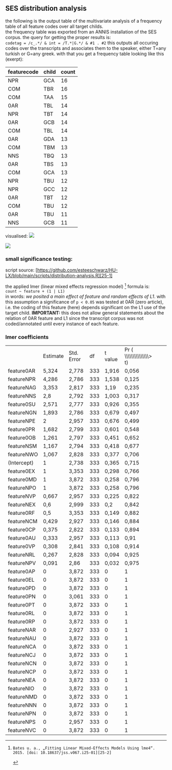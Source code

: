 ## SES distribution analysis
the following is the output table of the multivariate analysis of a frequency table of all feature codes over all target childs.  
the frequency table was exported from an ANNIS installation of the SES corpus. the query for getting the proper results is:  
`codetag = /c_.*/ & int = /T.*|G.*/ & #1 . #2`
this outputs all occuring codes over the transcripts and associates them to the speaker, either T=any turkish or G=any greek. with that you get a frequency table looking like this (exerpt):

| featurecode | child | count |
| ----------- | ----- | ----- |
| NPR         | GCA   | 16    |
| COM         | TBR   | 16    |
| COM         | TAA   | 15    |
| 0AR         | TBL   | 14    |
| NPR         | TBT   | 14    |
| 0AR         | GCB   | 14    |
| COM         | TBL   | 14    |
| 0AR         | GDA   | 13    |
| COM         | TBM   | 13    |
| NNS         | TBQ   | 13    |
| 0AR         | TBS   | 13    |
| COM         | GCA   | 13    |
| NPR         | TBU   | 12    |
| NPR         | GCC   | 12    |
| 0AR         | TBT   | 12    |
| COM         | TBU   | 12    |
| 0AR         | TBU   | 11    |
| NNS         | GCB   | 11    |

visualised:
![][image-25-1]

![][image-25-2]


### small significance testing:
script source: [https://github.com/esteeschwarz/HU-LX/blob/main/scripts/distribution-analysis.R][25-1]  

the applied lmer (linear mixed effects regression model) [^25-1] formula is:  
`count ~ feature + (1 | L1)`  
in words: *we posited a main effect of feature  and random effects of L1*.
with this assumption a significance of `p < 0.05` was tested at 0AR (zero article), i.e. the coding of this feature (here) depends significant on the L1 use of the target child.   **IMPORTANT:** this does not allow general statements about the relation of 0AR feature and L1 since the transcript corpus was not coded/annotated until every instance of each feature.

### lmer coefficients

|             |          |            |     |         |                                          |     |     |
| ----------- | -------- | ---------- | --- | ------- | ---------------------------------------- | :-- | :-- |
|             | Estimate | Std. Error | df  | t value | Pr ( \\\\\\\\\\\\\\\\\\\\\\\\\\\\\\\> t) |     |     |
| feature0AR  | 5,324    | 2,778      | 333 | 1,916   | 0,056                                    |     |     |
| featureNPR  | 4,286    | 2,786      | 333 | 1,538   | 0,125                                    |     |     |
| featureNAG  | 3,353    | 2,817      | 333 | 1,19    | 0,235                                    |     |     |
| featureNNS  | 2,8      | 2,792      | 333 | 1,003   | 0,317                                    |     |     |
| feature0SU  | 2,571    | 2,777      | 333 | 0,926   | 0,355                                    |     |     |
| featureNGN  | 1,893    | 2,786      | 333 | 0,679   | 0,497                                    |     |     |
| featureNPE  | 2        | 2,957      | 333 | 0,676   | 0,499                                    |     |     |
| feature0PR  | 1,682    | 2,799      | 333 | 0,601   | 0,548                                    |     |     |
| feature0OB  | 1,261    | 2,797      | 333 | 0,451   | 0,652                                    |     |     |
| featureNSM  | 1,167    | 2,794      | 333 | 0,418   | 0,677                                    |     |     |
| featureNWO  | 1,067    | 2,828      | 333 | 0,377   | 0,706                                    |     |     |
| (Intercept) | 1        | 2,738      | 333 | 0,365   | 0,715                                    |     |     |
| feature0EX  | 1        | 3,353      | 333 | 0,298   | 0,766                                    |     |     |
| feature0MD  | 1        | 3,872      | 333 | 0,258   | 0,796                                    |     |     |
| featureNPO  | 1        | 3,872      | 333 | 0,258   | 0,796                                    |     |     |
| featureNVP  | 0,667    | 2,957      | 333 | 0,225   | 0,822                                    |     |     |
| featureNEX  | 0,6      | 2,999      | 333 | 0,2     | 0,842                                    |     |     |
| feature0RF  | 0,5      | 3,353      | 333 | 0,149   | 0,882                                    |     |     |
| featureNCM  | 0,429    | 2,927      | 333 | 0,146   | 0,884                                    |     |     |
| feature0CP  | 0,375    | 2,822      | 333 | 0,133   | 0,894                                    |     |     |
| feature0AU  | 0,333    | 2,957      | 333 | 0,113   | 0,91                                     |     |     |
| feature0VP  | 0,308    | 2,841      | 333 | 0,108   | 0,914                                    |     |     |
| featureNRL  | 0,267    | 2,828      | 333 | 0,094   | 0,925                                    |     |     |
| featureNPV  | 0,091    | 2,86       | 333 | 0,032   | 0,975                                    |     |     |
| feature0AP  | 0        | 3,872      | 333 | 0       | 1                                        |     |     |
| feature0EL  | 0        | 3,872      | 333 | 0       | 1                                        |     |     |
| feature0PD  | 0        | 3,872      | 333 | 0       | 1                                        |     |     |
| feature0PN  | 0        | 3,061      | 333 | 0       | 1                                        |     |     |
| feature0PT  | 0        | 3,872      | 333 | 0       | 1                                        |     |     |
| feature0RL  | 0        | 3,872      | 333 | 0       | 1                                        |     |     |
| feature0RP  | 0        | 3,872      | 333 | 0       | 1                                        |     |     |
| featureNAR  | 0        | 2,927      | 333 | 0       | 1                                        |     |     |
| featureNAU  | 0        | 3,872      | 333 | 0       | 1                                        |     |     |
| featureNCA  | 0        | 3,872      | 333 | 0       | 1                                        |     |     |
| featureNCJ  | 0        | 3,872      | 333 | 0       | 1                                        |     |     |
| featureNCN  | 0        | 3,872      | 333 | 0       | 1                                        |     |     |
| featureNCP  | 0        | 3,872      | 333 | 0       | 1                                        |     |     |
| featureNEA  | 0        | 3,872      | 333 | 0       | 1                                        |     |     |
| featureNIO  | 0        | 3,872      | 333 | 0       | 1                                        |     |     |
| featureNMD  | 0        | 3,872      | 333 | 0       | 1                                        |     |     |
| featureNNN  | 0        | 3,872      | 333 | 0       | 1                                        |     |     |
| featureNPN  | 0        | 3,872      | 333 | 0       | 1                                        |     |     |
| featureNPS  | 0        | 2,957      | 333 | 0       | 1                                        |     |     |
| featureNVC  | 0        | 3,872      | 333 | 0       | 1                                        |     |     |


[^25-1]:	Bates u. a., „Fitting Linear Mixed-Effects Models Using lme4“. 2015. [doi: 10.18637/jss.v067.i25-01][25-2]

[25-1]:	https://github.com/esteeschwarz/HU-LX/blob/main/scripts/distribution-analysis.R
[25-2]:	10.18637/jss.v067.i01

[image-25-1]:	https://ada-sub.dh-index.org/school/api/png/ses-overview/coded%20features%20over%20corpus.png
[image-25-2]:	https://ada-sub.dh-index.org/school/api/png/ses-overview/coded%20features%20over%20kids.png
